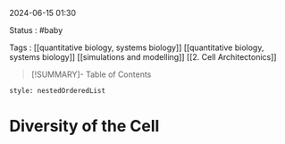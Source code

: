 2024-06-15 01:30

Status : #baby 

Tags : [[quantitative biology, systems biology]] [[quantitative biology, systems biology]] [[simulations and modelling]] [[2. Cell Architectonics]]


>[!SUMMARY]- Table of Contents
```table-of-contents
style: nestedOrderedList
```

# Diversity of the Cell


